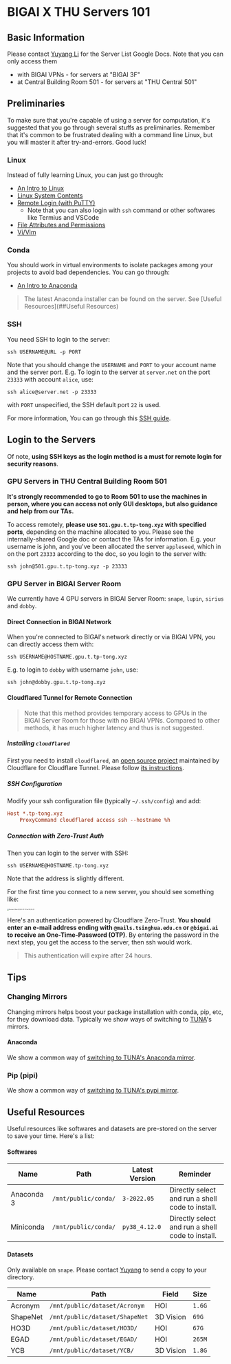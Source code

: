 # BIGAI X THU Servers 101

## Basic Information

Please contact [Yuyang Li](mailto:i@aidenli.net) for the Server List Google Docs. Note that you can only access them

- with BIGAI VPNs - for servers at "BIGAI 3F"
- at Central Building Room 501 - for servers at "THU Central 501"



## Preliminaries

To make sure that you're capable of using a server for computation, it's suggested that you go through several stuffs as preliminaries. Remember that it's common to be frustrated dealing with a command line Linux, but you will master it after try-and-errors. Good luck!



### Linux

Instead of fully learning Linux, you can just go through:

- [An Intro to Linux](https://www.runoob.com/linux/linux-intro.html)
- [Linux System Contents](https://www.runoob.com/linux/linux-system-contents.html)
- [Remote Login (with PuTTY)](https://www.runoob.com/linux/linux-remote-login.html)
  - Note that you can also login with `ssh` command or other softwares like Termius and VSCode
- [File Attributes and Permissions](https://www.runoob.com/linux/linux-file-attr-permission.html)
- [Vi/Vim](https://www.runoob.com/linux/linux-vim.html)


### Conda

You should work in virtual environments to isolate packages among your projects to avoid bad dependencies. You can go through:

- [An Intro to Anaconda](https://zhuanlan.zhihu.com/p/351348108)

> The latest Anaconda installer can be found on the server. See [Useful Resources](##Useful Resources)



### SSH

You need SSH to login to the server:

```shell
ssh USERNAME@URL -p PORT
```

Note that you should change the `USERNAME` and `PORT` to your account name and the server port. E.g. To login to the server at `server.net` on the port `23333` with account `alice`, use:

```shell
ssh alice@server.net -p 23333
```

with `PORT` unspecified, the SSH default port `22` is used.

For more information, You can go through this [SSH guide](https://wangdoc.com/ssh/).



## Login to the Servers

Of note, **using SSH keys as the login method is a must for remote login for security reasons**.

### GPU Servers in THU Central Building Room 501

**It's strongly recommended to go to Room 501 to use the machines in person, where you can access not only GUI desktops, but also guidance and help from our TAs.**

To access remotely, **please use `501.gpu.t.tp-tong.xyz` with specified ports**, depending on the machine allocated to you. Please see the internally-shared Google doc or contact the TAs for information. E.g. your username is john, and you've been allocated the server `appleseed`, which in on the port `23333` according to the doc, so you login to the server with:

```shell
ssh john@501.gpu.t.tp-tong.xyz -p 23333
```



### GPU Server in BIGAI Server Room

We currently have 4 GPU servers in BIGAI Server Room: `snape`, `lupin`, `sirius` and `dobby`.

#### Direct Connection in BIGAI Network

When you're connected to BIGAI's network directly or via BIGAI VPN, you can directly access them with:

```shell
ssh USERNAME@HOSTNAME.gpu.t.tp-tong.xyz
```

E.g. to login to `dobby` with username `john`, use:

```shell
ssh john@dobby.gpu.t.tp-tong.xyz
```



#### Cloudflared Tunnel for Remote Connection

> Note that this method provides temporary access to GPUs in the BIGAI Server Room for those with no BIGAI VPNs. Compared to other methods, it has much higher latency and thus is not suggested.

##### Installing `cloudflared`

First you need to install `cloudflared`, an [open source project](https://github.com/cloudflare/cloudflared) maintained by Cloudflare for Cloudflare Tunnel. Please follow [its instructions](https://developers.cloudflare.com/cloudflare-one/connections/connect-apps/install-and-setup/installation/).

##### SSH Configuration

Modify your ssh configuration file (typically `~/.ssh/config`) and add:

```ini
Host *.tp-tong.xyz
	ProxyCommand cloudflared access ssh --hostname %h
```

##### Connection with Zero-Trust Auth

Then you can login to the server with SSH:

```shell
ssh USERNAME@HOSTNAME.tp-tong.xyz
```

Note that the address is slightly different.

For the first time you connect to a new server, you should see something like:

<img src="https://blog-img-1302618638.cos.ap-beijing.myqcloud.com/uPic/Screen%20Shot%202022-07-01%20at%2015.25.21.png" alt="Screen Shot 2022-07-01 at 15.25.21" style="zoom: 25%;" />

Here's an authentication powered by Cloudflare Zero-Trust. **You should enter an e-mail address ending with `@mails.tsinghua.edu.cn` or `@bigai.ai` to receive an One-Time-Password (OTP)**. By entering the password in the next step, you get the access to the server, then ssh would work.

> This authentication will expire after 24 hours.



## Tips

### Changing Mirrors

Changing mirrors helps boost your package installation with conda, pip, etc, for they download data. Typically we show ways of switching to [TUNA](https://tuna.moe)'s mirrors.

#### Anaconda

We show a common way of [switching to TUNA's Anaconda mirror](https://mirrors.tuna.tsinghua.edu.cn/help/anaconda/).



### Pip (pipi)

We show a common way of  [switching to TUNA's pypi mirror](https://mirrors.tuna.tsinghua.edu.cn/help/pypi/).



## Useful Resources

Useful resources like softwares and datasets are pre-stored on the server to save your time. Here's a list:

#### Softwares

| Name       | Path                 | Latest Version | Reminder                                         |
| ---------- | -------------------- | -------------- | ------------------------------------------------ |
| Anaconda 3 | `/mnt/public/conda/` | `3-2022.05`    | Directly select and run a shell code to install. |
| Miniconda  | `/mnt/public/conda/` | `py38_4.12.0`  | Directly select and run a shell code to install. |



#### Datasets

Only available on `snape`. Please contact [Yuyang](mailto:i@aidenli.net) to send a copy to your directory.

| Name     | Path                           | Field     | Size   |
| -------- | ------------------------------ | --------- | ------ |
| Acronym  | `/mnt/public/dataset/Acronym`  | HOI       | `1.6G` |
| ShapeNet | `/mnt/public/dataset/ShapeNet` | 3D Vision | `69G`  |
| HO3D     | `/mnt/public/dataset/HO3D/`    | HOI       | `67G`  |
| EGAD     | `/mnt/public/dataset/EGAD/`    | HOI       | `265M` |
| YCB      | `/mnt/public/dataset/YCB/`     | 3D Vision | `1.8G` |
